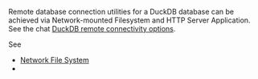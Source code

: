 
Remote database connection utilities for a DuckDB database can be achieved via Network-mounted Filesystem and HTTP Server Application. See the chat [DuckDB remote connectivity options](https://chatgpt.com/c/e440ce15-6920-4ada-8a06-4de2815fd726).


See 
- [Network File System](https://en.wikipedia.org/wiki/Network_File_System)
- 
